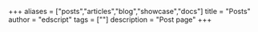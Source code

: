 +++
aliases = ["posts","articles","blog","showcase","docs"]
title = "Posts"
author = "edscript"
tags = [""]
description = "Post page"
+++